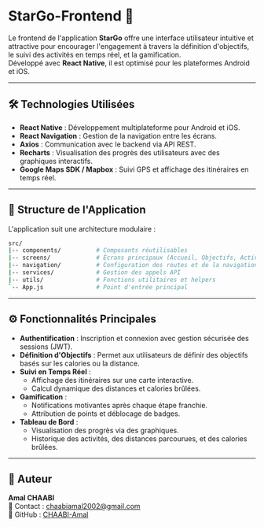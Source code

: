 # **StarGo-Frontend** 🚀<br>

Le frontend de l'application **StarGo** offre une interface utilisateur intuitive et attractive pour encourager l'engagement à travers la définition d'objectifs, le suivi des activités en temps réel, et la gamification.<br>
Développé avec **React Native**, il est optimisé pour les plateformes Android et iOS.

---

## 🛠 **Technologies Utilisées**<br>
- **React Native** : Développement multiplateforme pour Android et iOS.<br>
- **React Navigation** : Gestion de la navigation entre les écrans.<br>
- **Axios** : Communication avec le backend via API REST.<br>
- **Recharts** : Visualisation des progrès des utilisateurs avec des graphiques interactifs.<br>
- **Google Maps SDK / Mapbox** : Suivi GPS et affichage des itinéraires en temps réel.<br>

---

## 📂 **Structure de l'Application**<br>

L'application suit une architecture modulaire :<br>

```bash
src/
|-- components/          # Composants réutilisables
|-- screens/             # Écrans principaux (Accueil, Objectifs, Activités, etc.)
|-- navigation/          # Configuration des routes et de la navigation
|-- services/            # Gestion des appels API
|-- utils/               # Fonctions utilitaires et helpers
`-- App.js               # Point d'entrée principal
```

---

## ⚙️ **Fonctionnalités Principales**<br>
- **Authentification** : Inscription et connexion avec gestion sécurisée des sessions (JWT).<br>
- **Définition d'Objectifs** : Permet aux utilisateurs de définir des objectifs basés sur les calories ou la distance.<br>
- **Suivi en Temps Réel** :
   - Affichage des itinéraires sur une carte interactive.<br>
   - Calcul dynamique des distances et calories brûlées.<br>
- **Gamification** :
   - Notifications motivantes après chaque étape franchie.<br>
   - Attribution de points et déblocage de badges.<br>
- **Tableau de Bord** :
   - Visualisation des progrès via des graphiques.<br>
   - Historique des activités, des distances parcourues, et des calories brûlées.<br>

---

## 👤 **Auteur**<br>
**Amal CHAABI**<br>
📧 Contact : [chaabiamal2002@gmail.com](mailto:chaabiamal2002@gmail.com)<br>
🔗 GitHub : [CHAABI-Amal](https://github.com/CHAABI-Amal)<br>
